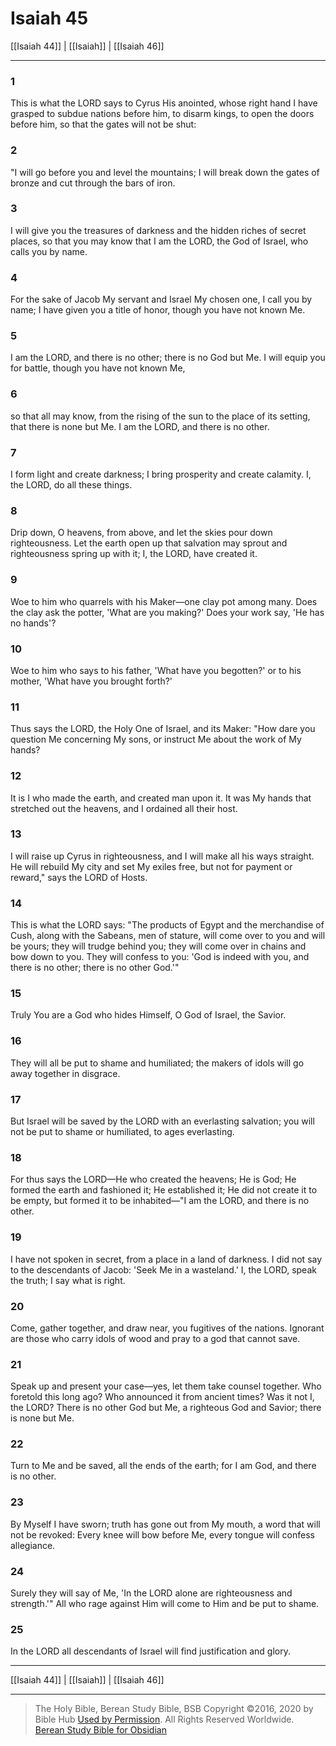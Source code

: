 # Isaiah 45

[[Isaiah 44]] | [[Isaiah]] | [[Isaiah 46]]

---

### 1
This is what the LORD says to Cyrus His anointed, whose right hand I have grasped to subdue nations before him, to disarm kings, to open the doors before him, so that the gates will not be shut:

### 2
"I will go before you and level the mountains; I will break down the gates of bronze and cut through the bars of iron.

### 3
I will give you the treasures of darkness and the hidden riches of secret places, so that you may know that I am the LORD, the God of Israel, who calls you by name.

### 4
For the sake of Jacob My servant and Israel My chosen one, I call you by name; I have given you a title of honor, though you have not known Me.

### 5
I am the LORD, and there is no other; there is no God but Me. I will equip you for battle, though you have not known Me,

### 6
so that all may know, from the rising of the sun to the place of its setting, that there is none but Me. I am the LORD, and there is no other.

### 7
I form light and create darkness; I bring prosperity and create calamity. I, the LORD, do all these things.

### 8
Drip down, O heavens, from above, and let the skies pour down righteousness. Let the earth open up that salvation may sprout and righteousness spring up with it; I, the LORD, have created it.

### 9
Woe to him who quarrels with his Maker—one clay pot among many. Does the clay ask the potter, 'What are you making?' Does your work say, 'He has no hands'?

### 10
Woe to him who says to his father, 'What have you begotten?' or to his mother, 'What have you brought forth?'

### 11
Thus says the LORD, the Holy One of Israel, and its Maker: "How dare you question Me concerning My sons, or instruct Me about the work of My hands?

### 12
It is I who made the earth, and created man upon it. It was My hands that stretched out the heavens, and I ordained all their host.

### 13
I will raise up Cyrus in righteousness, and I will make all his ways straight. He will rebuild My city and set My exiles free, but not for payment or reward," says the LORD of Hosts.

### 14
This is what the LORD says: "The products of Egypt and the merchandise of Cush, along with the Sabeans, men of stature, will come over to you and will be yours; they will trudge behind you; they will come over in chains and bow down to you. They will confess to you: 'God is indeed with you, and there is no other; there is no other God.'"

### 15
Truly You are a God who hides Himself, O God of Israel, the Savior.

### 16
They will all be put to shame and humiliated; the makers of idols will go away together in disgrace.

### 17
But Israel will be saved by the LORD with an everlasting salvation; you will not be put to shame or humiliated, to ages everlasting.

### 18
For thus says the LORD—He who created the heavens; He is God; He formed the earth and fashioned it; He established it; He did not create it to be empty, but formed it to be inhabited—"I am the LORD, and there is no other.

### 19
I have not spoken in secret, from a place in a land of darkness. I did not say to the descendants of Jacob: 'Seek Me in a wasteland.' I, the LORD, speak the truth; I say what is right.

### 20
Come, gather together, and draw near, you fugitives of the nations. Ignorant are those who carry idols of wood and pray to a god that cannot save.

### 21
Speak up and present your case—yes, let them take counsel together. Who foretold this long ago? Who announced it from ancient times? Was it not I, the LORD? There is no other God but Me, a righteous God and Savior; there is none but Me.

### 22
Turn to Me and be saved, all the ends of the earth; for I am God, and there is no other.

### 23
By Myself I have sworn; truth has gone out from My mouth, a word that will not be revoked: Every knee will bow before Me, every tongue will confess allegiance.

### 24
Surely they will say of Me, 'In the LORD alone are righteousness and strength.'" All who rage against Him will come to Him and be put to shame.

### 25
In the LORD all descendants of Israel will find justification and glory.

---

[[Isaiah 44]] | [[Isaiah]] | [[Isaiah 46]]

---

> The Holy Bible, Berean Study Bible, BSB
> Copyright &copy;2016, 2020 by Bible Hub
> [Used by Permission](https://berean.bible/terms.htm). All Rights Reserved Worldwide.
> [Berean Study Bible for Obsidian](https://github.com/gapmiss/berean-study-bible-for-obsidian)</small>

